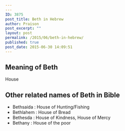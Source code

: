 ```yaml
---
---
ID: 3875
post_title: Beth in Hebrew
author: Praison
post_excerpt: ""
layout: post
permalink: /2015/06/beth-in-hebrew/
published: true
post_date: 2015-06-30 14:09:51
---
```

<h2>Meaning of Beth</h2>
House
<h2>Other related names of Beth in Bible</h2>
<ul>
	<li>Bethsaida : House of Hunting/Fishing</li>
	<li>Bethlahem : House of Bread</li>
	<li>Bethesda : House of Kindness, House of Mercy</li>
	<li>Bethany : House of the poor</li>
</ul>